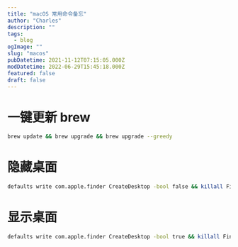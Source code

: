 ```yaml
---
title: "macOS 常用命令备忘"
author: "Charles"
description: ""
tags:
  - blog
ogImage: ""
slug: "macos"
pubDatetime: 2021-11-12T07:15:05.000Z
modDatetime: 2022-06-29T15:45:18.000Z
featured: false
draft: false
---
```


# 一键更新 brew

```bash
brew update && brew upgrade && brew upgrade --greedy
```

# 隐藏桌面

```bash
defaults write com.apple.finder CreateDesktop -bool false && killall Finder
```

# 显示桌面

```bash
defaults write com.apple.finder CreateDesktop -bool true && killall Finder
```
